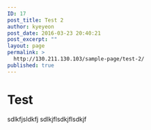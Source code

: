 ```yaml
---
ID: 17
post_title: Test 2
author: kyeyeon
post_date: 2016-03-23 20:40:21
post_excerpt: ""
layout: page
permalink: >
  http://130.211.130.103/sample-page/test-2/
published: true
---
```

# Test

sdlkfjsldkfj sdlkjflsdkjflsdkjf